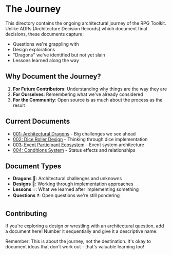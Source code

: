 # The Journey

This directory contains the ongoing architectural journey of the RPG Toolkit. Unlike ADRs (Architecture Decision Records) which document final decisions, these documents capture:

- Questions we're grappling with
- Design explorations
- "Dragons" we've identified but not yet slain
- Lessons learned along the way

## Why Document the Journey?

1. **For Future Contributors**: Understanding why things are the way they are
2. **For Ourselves**: Remembering what we've already considered
3. **For the Community**: Open source is as much about the process as the result

## Current Documents

- [001: Architectural Dragons](001-architectural-dragons.md) - Big challenges we see ahead
- [002: Dice Roller Design](002-dice-roller-design.md) - Thinking through dice implementation
- [003: Event Participant Ecosystem](003-event-participant-ecosystem.md) - Event system architecture
- [004: Conditions System](004-conditions-system.md) - Status effects and relationships

## Document Types

- **Dragons** 🐉: Architectural challenges and unknowns
- **Designs** 📐: Working through implementation approaches
- **Lessons** 💡: What we learned after implementing something
- **Questions** ❓: Open questions we're still pondering

## Contributing

If you're exploring a design or wrestling with an architectural question, add a document here! Number it sequentially and give it a descriptive name.

Remember: This is about the journey, not the destination. It's okay to document ideas that don't work out - that's valuable learning too!